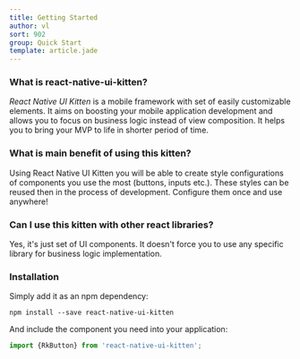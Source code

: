 ```yaml
---
title: Getting Started
author: vl
sort: 902
group: Quick Start
template: article.jade
---
```


### What is react-native-ui-kitten?

*React Native UI Kitten* is a mobile framework with set of easily customizable elements. 
It aims on boosting your mobile application development and allows you to focus on business logic instead of view composition. 
It helps you to bring your MVP to life in shorter period of time.

### What is main benefit of using this kitten?

Using React Native UI Kitten you will be able to create style configurations of components you use the most (buttons, inputs etc.). 
These styles can be reused then in the process of development. Configure them once and use anywhere!

### Can I use this kitten with other react libraries?

Yes, it's just set of UI components. It doesn't force you to use any specific library for business logic implementation.

### Installation

Simply add it as an npm dependency:
```
npm install --save react-native-ui-kitten
```

And include the component you need into your application:
```javascript
import {RkButton} from 'react-native-ui-kitten';
```




